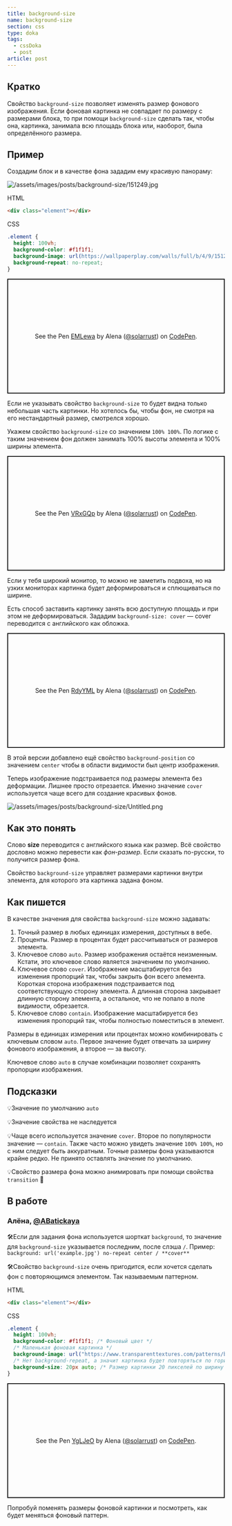 ```yaml
---
title: background-size
name: background-size
section: css
type: doka
tags:
  - cssDoka
  - post
article: post
---
```


## Кратко

Свойство `background-size` позволяет изменять размер фонового изображения. Если фоновая картинка не совпадает по размеру с размерами блока, то при помощи `background-size` сделать так, чтобы она, картинка, занимала всю площадь блока или, наоборот, была определённого размера.

## Пример

Создадим блок и в качестве фона зададим ему красивую панораму:

![/assets/images/posts/background-size/151249.jpg](/assets/images/posts/background-size/151249.jpg)

HTML

```html
<div class="element"></div>
```

CSS

```css
.element {
  height: 100vh;
  background-color: #f1f1f1;
  background-image: url(https://wallpaperplay.com/walls/full/b/4/9/151249.jpg);
  background-repeat: no-repeat;
}
```

<p class="codepen" data-height="265" data-theme-id="light" data-default-tab="css,result" data-user="solarrust" data-slug-hash="EMLewa" style="height: 265px; box-sizing: border-box; display: flex; align-items: center; justify-content: center; border: 2px solid; margin: 1em 0; padding: 1em;" data-pen-title="EMLewa">
  <span>See the Pen <a href="https://codepen.io/solarrust/pen/EMLewa">
  EMLewa</a> by Alena (<a href="https://codepen.io/solarrust">@solarrust</a>)
  on <a href="https://codepen.io">CodePen</a>.</span>
</p>

Если не указывать свойство `background-size` то будет видна только небольшая часть картинки. Но хотелось бы, чтобы фон, не смотря на его нестандартный размер, смотрелся хорошо.

Укажем свойство `background-size` со значением `100% 100%`. По логике с таким значением фон должен занимать 100% высоты элемента и 100% ширины элемента.

<p class="codepen" data-height="265" data-theme-id="light" data-default-tab="css,result" data-user="solarrust" data-slug-hash="VRxGQp" style="height: 265px; box-sizing: border-box; display: flex; align-items: center; justify-content: center; border: 2px solid; margin: 1em 0; padding: 1em;" data-pen-title="VRxGQp">
  <span>See the Pen <a href="https://codepen.io/solarrust/pen/VRxGQp">
  VRxGQp</a> by Alena (<a href="https://codepen.io/solarrust">@solarrust</a>)
  on <a href="https://codepen.io">CodePen</a>.</span>
</p>

Если у тебя широкий монитор, то можно не заметить подвоха, но на узких мониторах картинка будет деформироваться и сплющиваться по ширине.

Есть способ заставить картинку занять всю доступную площадь и при этом не деформироваться. Зададим `background-size: cover` — cover переводится с английского как обложка.

<p class="codepen" data-height="265" data-theme-id="light" data-default-tab="css,result" data-user="solarrust" data-slug-hash="RdyYML" style="height: 265px; box-sizing: border-box; display: flex; align-items: center; justify-content: center; border: 2px solid; margin: 1em 0; padding: 1em;" data-pen-title="RdyYML">
  <span>See the Pen <a href="https://codepen.io/solarrust/pen/RdyYML">
  RdyYML</a> by Alena (<a href="https://codepen.io/solarrust">@solarrust</a>)
  on <a href="https://codepen.io">CodePen</a>.</span>
</p>

В этой версии добавлено ещё свойство `background-position` со значением `center` чтобы в области видимости был центр изображения.

Теперь изображение подстраивается под размеры элемента без деформации. Лишнее просто отрезается. Именно значение `cover` используется чаще всего для создание красивых фонов.

![/assets/images/posts/background-size/Untitled.png](/assets/images/posts/background-size/Untitled.png)

## Как это понять

Слово **size** переводится с английского языка как размер. Всё свойство дословно можно перевести как _фон-размер_. Если сказать по-русски, то получится размер фона.

Свойство `background-size` управляет размерами картинки внутри элемента, для которого эта картинка задана фоном.

## Как пишется

В качестве значения для свойства `background-size` можно задавать:

1. Точный размер в любых единицах измерения, доступных в вебе.
2. Проценты. Размер в процентах будет рассчитываться от размеров элемента.
3. Ключевое слово `auto`. Размер изображения остаётся неизменным. Кстати, это ключевое слово является значением по умолчанию.
4. Ключевое слово `cover`. Изображение масштабируется без изменения пропорций так, чтобы закрыть фон всего элемента. Короткая сторона изображения подстраивается под соответствующую сторону элемента. А длинная сторона закрывает длинную сторону элемента, а остальное, что не попало в поле видимости, обрезается.
5. Ключевое слово `contain`. Изображение масштабируется без изменения пропорций так, чтобы полностью поместиться в элемент.

Размеры в единицах измерения или процентах можно комбинировать с ключевым словом `auto`. Первое значение будет отвечать за ширину фонового изображения, а второе — за высоту.

Ключевое слово `auto` в случае комбинации позволяет сохранять пропорции изображения.

## Подсказки

💡Значение по умолчанию `auto`

💡Значение свойства не наследуется

💡Чаще всего используется значение `cover`. Второе по популярности значение — `contain`. Также часто можно увидеть значение `100% 100%`, но с ним следует быть аккуратным. Точные размеры фона указываются крайне редко. Не принято оставлять значение по умолчанию.

💡Свойство размера фона можно анимировать при помощи свойства `transition` 🥳

## В работе

<h3>Алёна, <a href="https://twitter.com/ABatickaya" target="_blank" rel="nofollow noopener noreferrer" class="twitter">@ABatickaya</a></h3>

🛠Если для задания фона используется шорткат `background`, то значение для `background-size` указывается последним, после слэша `/`. Пример: `background: url('example.jpg') no-repeat center / **cover**`

🛠Свойство `background-size` очень пригодится, если хочется сделать фон с повторяющимся элементом. Так называемым паттерном.

HTML

```html
<div class="element"></div>
```

CSS

```css
.element {
  height: 100vh;
  background-color: #f1f1f1; /* Фоновый цвет */
  /* Маленькая фоновая картинка */
  background-image: url("https://www.transparenttextures.com/patterns/bo-play.png");
  /* Нет background-repeat, а значит картинка будет повторяться по горизонтали и вертикали*/
  background-size: 20px auto; /* Размер картинки 20 пикселей по ширину и auto по высоте */
}
```

<p class="codepen" data-height="265" data-theme-id="light" data-default-tab="css,result" data-user="solarrust" data-slug-hash="YgLJeO" style="height: 265px; box-sizing: border-box; display: flex; align-items: center; justify-content: center; border: 2px solid; margin: 1em 0; padding: 1em;" data-pen-title="YgLJeO">
  <span>See the Pen <a href="https://codepen.io/solarrust/pen/YgLJeO">
  YgLJeO</a> by Alena (<a href="https://codepen.io/solarrust">@solarrust</a>)
  on <a href="https://codepen.io">CodePen</a>.</span>
</p>
<script async src="https://static.codepen.io/assets/embed/ei.js"></script>

Попробуй поменять размеры фоновой картинки и посмотреть, как будет меняться фоновый паттерн.
